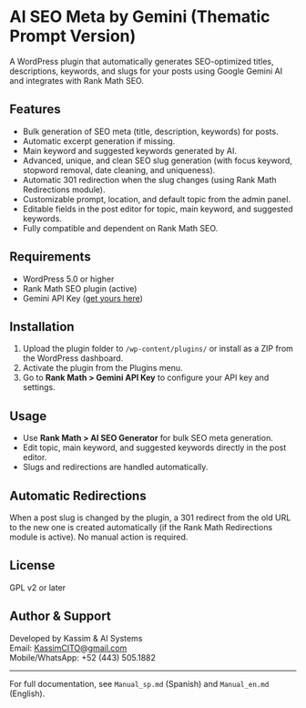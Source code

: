 # AI SEO Meta by Gemini (Thematic Prompt Version)

A WordPress plugin that automatically generates SEO-optimized titles, descriptions, keywords, and slugs for your posts using Google Gemini AI and integrates with Rank Math SEO.

## Features
- Bulk generation of SEO meta (title, description, keywords) for posts.
- Automatic excerpt generation if missing.
- Main keyword and suggested keywords generated by AI.
- Advanced, unique, and clean SEO slug generation (with focus keyword, stopword removal, date cleaning, and uniqueness).
- Automatic 301 redirection when the slug changes (using Rank Math Redirections module).
- Customizable prompt, location, and default topic from the admin panel.
- Editable fields in the post editor for topic, main keyword, and suggested keywords.
- Fully compatible and dependent on Rank Math SEO.

## Requirements
- WordPress 5.0 or higher
- Rank Math SEO plugin (active)
- Gemini API Key ([get yours here](https://aistudio.google.com/app/apikey))

## Installation
1. Upload the plugin folder to `/wp-content/plugins/` or install as a ZIP from the WordPress dashboard.
2. Activate the plugin from the Plugins menu.
3. Go to **Rank Math > Gemini API Key** to configure your API key and settings.

## Usage
- Use **Rank Math > AI SEO Generator** for bulk SEO meta generation.
- Edit topic, main keyword, and suggested keywords directly in the post editor.
- Slugs and redirections are handled automatically.

## Automatic Redirections
When a post slug is changed by the plugin, a 301 redirect from the old URL to the new one is created automatically (if the Rank Math Redirections module is active). No manual action is required.

## License
GPL v2 or later

## Author & Support
Developed by Kassim & AI Systems  
Email: KassimCITO@gmail.com  
Mobile/WhatsApp: +52 (443) 505.1882

---
For full documentation, see `Manual_sp.md` (Spanish) and `Manual_en.md` (English).
